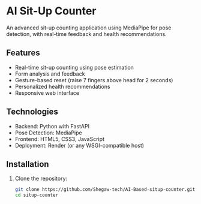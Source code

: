 # AI Sit-Up Counter

An advanced sit-up counting application using MediaPipe for pose detection, with real-time feedback and health recommendations.

## Features

- Real-time sit-up counting using pose estimation
- Form analysis and feedback
- Gesture-based reset (raise 7 fingers above head for 2 seconds)
- Personalized health recommendations
- Responsive web interface

## Technologies

- Backend: Python with FastAPI
- Pose Detection: MediaPipe
- Frontend: HTML5, CSS3, JavaScript
- Deployment: Render (or any WSGI-compatible host)

## Installation

1. Clone the repository:
   ```bash
   git clone https://github.com/Shegaw-tech/AI-Based-situp-counter.git
   cd situp-counter